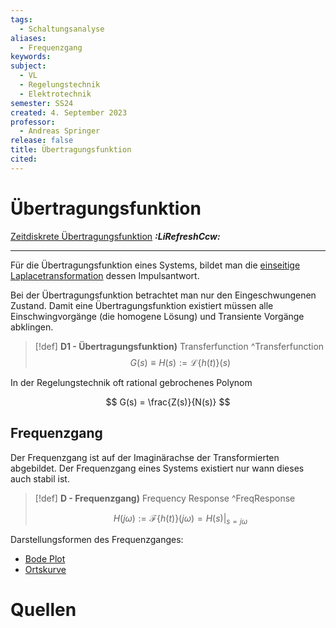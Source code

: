 ```yaml
---
tags:
  - Schaltungsanalyse
aliases:
  - Frequenzgang
keywords: 
subject:
  - VL
  - Regelungstechnik
  - Elektrotechnik
semester: SS24
created: 4. September 2023
professor:
  - Andreas Springer
release: false
title: Übertragungsfunktion
cited:
---
```


# Übertragungsfunktion

[Zeitdiskrete Übertragungsfunktion](Zeitdiskrete%20Übertragungsfunktion.md) ***:LiRefreshCcw:***

---

Für die Übertragungsfunktion eines Systems, bildet man die [einseitige Laplacetransformation](Laplacetransformation.md) dessen Impulsantwort.

Bei der Übertragungsfunktion betrachtet man nur den Eingeschwungenen Zustand. Damit eine Übertragungsfunktion existiert müssen alle Einschwingvorgänge (die homogene Lösung) und Transiente Vorgänge abklingen.

> [!def] **D1 - Übertragungsfunktion)** Transferfunction ^Transferfunction
> $$G(s) \equiv H(s) := \mathcal{L}\left\{ h(t) \right\}(s) $$

In der Regelungstechnik oft rational gebrochenes Polynom

$$ G(s) = \frac{Z(s)}{N(s)} $$

## Frequenzgang

Der Frequenzgang ist auf der Imaginärachse der Transformierten abgebildet. Der Frequenzgang eines Systems existiert nur wann dieses auch stabil ist.

> [!def] **D - Frequenzgang)** Frequency Response ^FreqResponse
> 
> $$H(j\omega) := \mathcal{F}\{ h(t) \}(j\omega) = H(s) \Bigg|_{s = j\omega} $$

Darstellungsformen des Frequenzganges:

- [Bode Plot](Bode%20Plot.md)
- [Ortskurve](Ortskurve.md)

# Quellen